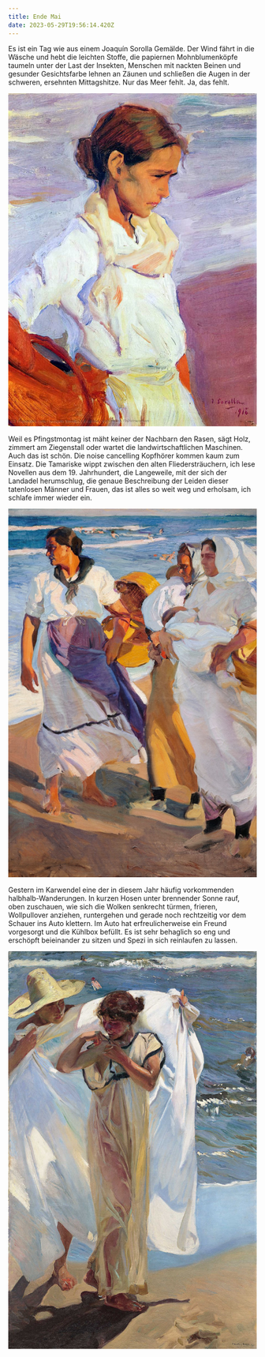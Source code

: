 ```yaml
---
title: Ende Mai
date: 2023-05-29T19:56:14.420Z
---
```

Es ist ein Tag wie aus einem Joaquín Sorolla Gemälde. Der Wind fährt in die Wäsche und hebt die leichten Stoffe, die papiernen Mohnblumenköpfe taumeln unter der Last der Insekten, Menschen mit nackten Beinen und gesunder Gesichtsfarbe lehnen an Zäunen und schließen die Augen in der schweren, ersehnten Mittagshitze. Nur das Meer fehlt. Ja, das fehlt.

![Sorolla1](/uploads/sorolla-2.jpg "Sorolla1")

Weil es Pfingstmontag ist mäht keiner der Nachbarn den Rasen, sägt Holz, zimmert am Ziegenstall oder wartet die landwirtschaftlichen Maschinen. Auch das ist schön. Die noise cancelling Kopfhörer kommen kaum zum Einsatz. Die Tamariske wippt zwischen den alten Fliedersträuchern, ich lese Novellen aus dem 19. Jahrhundert, die Langeweile, mit der sich der Landadel herumschlug, die genaue Beschreibung der Leiden dieser tatenlosen Männer und Frauen, das ist alles so weit weg und erholsam, ich schlafe immer wieder ein.

![Sorolla2](/uploads/sorolla-3.jpg "Sorolla2")

Gestern im Karwendel eine der in diesem Jahr häufig vorkommenden halbhalb-Wanderungen. In kurzen Hosen unter brennender Sonne rauf, oben zuschauen, wie sich die Wolken senkrecht türmen, frieren, Wollpullover anziehen, runtergehen und gerade noch rechtzeitig vor dem Schauer ins Auto klettern. Im Auto hat erfreulicherweise ein Freund vorgesorgt und die Kühlbox befüllt. Es ist sehr behaglich so eng und erschöpft beieinander zu sitzen und Spezi in sich reinlaufen zu lassen.

![Sorolla3](/uploads/sorolla1.jpg "Sorolla3")